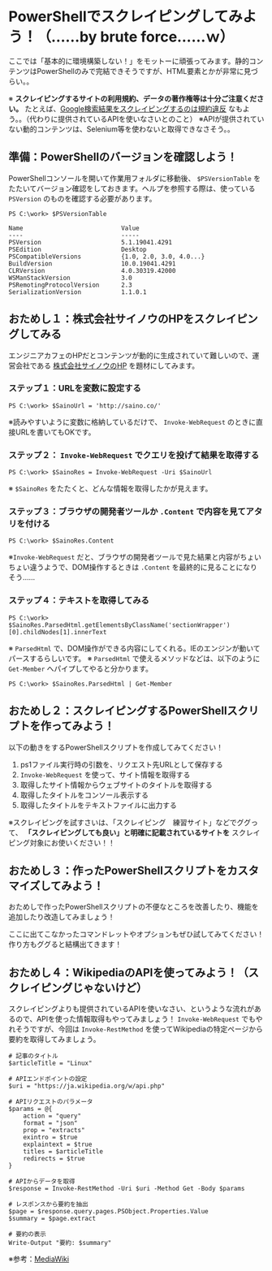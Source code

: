 # PowerShellでスクレイピングしてみよう！（……by brute force……ｗ）

ここでは「基本的に環境構築しない！」をモットーに頑張ってみます。静的コンテンツはPowerShellのみで完結できそうですが、HTML要素とかが非常に見づらい。。

※ **スクレイピングするサイトの利用規約、データの著作権等は十分ご注意ください。** たとえば、[Google検索結果をスクレイピングするのは規約違反](https://support.google.com/adspolicy/answer/6169371?hl=ja) なもよう。。（代わりに提供されているAPIを使いなさいとのこと）
※APIが提供されていない動的コンテンツは、Selenium等を使わないと取得できなさそう。。


## 準備：PowerShellのバージョンを確認しよう！
PowerShellコンソールを開いて作業用フォルダに移動後、 `$PSVersionTable` をたたいてバージョン確認をしておきます。ヘルプを参照する際は、使っている `PSVersion` のものを確認する必要があります。
```
PS C:\work> $PSVersionTable

Name                           Value
----                           -----
PSVersion                      5.1.19041.4291
PSEdition                      Desktop
PSCompatibleVersions           {1.0, 2.0, 3.0, 4.0...}
BuildVersion                   10.0.19041.4291
CLRVersion                     4.0.30319.42000
WSManStackVersion              3.0
PSRemotingProtocolVersion      2.3
SerializationVersion           1.1.0.1
```


## おためし１：株式会社サイノウのHPをスクレイピングしてみる
エンジニアカフェのHPだとコンテンツが動的に生成されていて難しいので、運営会社である [株式会社サイノウのHP](http://saino.co/) を題材にしてみます。

### ステップ１：URLを変数に設定する
```
PS C:\work> $SainoUrl = 'http://saino.co/'
```
※読みやすいように変数に格納しているだけで、 `Invoke-WebRequest` のときに直接URLを書いてもOKです。


### ステップ２： `Invoke-WebRequest` でクエリを投げて結果を取得する
```
PS C:\work> $SainoRes = Invoke-WebRequest -Uri $SainoUrl
```
※ `$SainoRes` をたたくと、どんな情報を取得したかが見えます。

### ステップ３：ブラウザの開発者ツールか `.Content` で内容を見てアタリを付ける
```
PS C:\work> $SainoRes.Content
```
※`Invoke-WebRequest` だと、ブラウザの開発者ツールで見た結果と内容がちょいちょい違うようで、DOM操作するときは `.Content` を最終的に見ることになりそう……

### ステップ４：テキストを取得してみる
```
PS C:\work> $SainoRes.ParsedHtml.getElementsByClassName('sectionWrapper')[0].childNodes[1].innerText
```
※ `ParsedHtml` で、DOM操作ができる内容にしてくれる。IEのエンジンが動いてパースするらしいです。
※ `ParsedHtml` で使えるメソッドなどは、以下のように  `Get-Member` へパイプしてやると分かります。
```
PS C:\work> $SainoRes.ParsedHtml | Get-Member
```


## おためし２：スクレイピングするPowerShellスクリプトを作ってみよう！
以下の動きをするPowerShellスクリプトを作成してみてください！
1. ps1ファイル実行時の引数を、リクエスト先URLとして保存する
2.  `Invoke-WebRequest` を使って、サイト情報を取得する
3. 取得したサイト情報からウェブサイトのタイトルを取得する
4. 取得したタイトルをコンソール表示する
5. 取得したタイトルをテキストファイルに出力する

※スクレイピングを試すさいは、「スクレイピング　練習サイト」などでググって、 **「スクレイピングしても良い」と明確に記載されているサイトを** スクレイピング対象にお使いください！！


## おためし３：作ったPowerShellスクリプトをカスタマイズしてみよう！
おためしで作ったPowerShellスクリプトの不便なところを改善したり、機能を追加したり改造してみましょう！

ここに出てこなかったコマンドレットやオプションもぜひ試してみてください！作り方もググると結構出てきます！


## おためし４：WikipediaのAPIを使ってみよう！（スクレイピングじゃないけど）
スクレイピングよりも提供されているAPIを使いなさい、というような流れがあるので、APIを使った情報取得もやってみましょう！ `Invoke-WebRequest` でもやれそうですが、今回は `Invoke-RestMethod` を使ってWikipediaの特定ページから要約を取得してみましょう。
```
# 記事のタイトル
$articleTitle = "Linux"

# APIエンドポイントの設定
$uri = "https://ja.wikipedia.org/w/api.php"

# APIリクエストのパラメータ
$params = @{
    action = "query"
    format = "json"
    prop = "extracts"
    exintro = $true
    explaintext = $true
    titles = $articleTitle
    redirects = $true
}

# APIからデータを取得
$response = Invoke-RestMethod -Uri $uri -Method Get -Body $params

# レスポンスから要約を抽出
$page = $response.query.pages.PSObject.Properties.Value
$summary = $page.extract

# 要約の表示
Write-Output "要約: $summary"
```
※参考：[MediaWiki](https://www.mediawiki.org/wiki/API:Main_page/ja)

